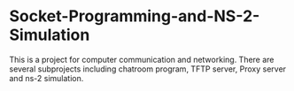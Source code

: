 # Socket-Programming-and-NS-2-Simulation

This is a project for computer communication and networking.
There are several subprojects including chatroom program, TFTP server, Proxy server and ns-2 simulation.

